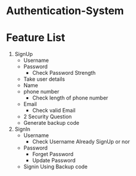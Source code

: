 # Authentication-System

# Feature List
1. SignUp
   - Username
   - Password
     - Check Password Strength
   - Take user details
   - Name
   - phone number
     - Check length of phone number
   - Email
     - Check valid Email
    - 2 Security Question
    - Generate backup code
2. SignIn
   - Username
     - Check Username Already SignUp or nor
   - Password
     - Forget Password
     - Update Password
   - Signin Using Backup code
